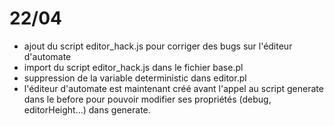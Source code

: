# 22/04

+ ajout du script editor_hack.js pour corriger des bugs sur l'éditeur d'automate
+ import du script editor_hack.js dans le fichier base.pl
+ suppression de la variable deterministic dans editor.pl
+ l'éditeur d'automate est maintenant créé avant l'appel au script generate dans le before pour pouvoir modifier
    ses propriétés (debug, editorHeight...) dans generate.
